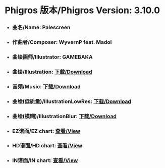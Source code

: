 
# Phigros 版本/Phigros Version:  3.10.0

- ### __曲名/Name:  Palescreen__

- ### __作曲者/Composer:  WyvernP feat. Madol__

- ### __曲绘画师/Illustrator:  GAMEBAKA__

- ### __曲绘/Illustration:  [下载/Download](https://github.com/Po6647A/PAR/releases/download/3.10.0/935.png)__

- ### __音频/Music:  [下载/Download](https://github.com/Po6647A/PAR/releases/download/3.10.0/1755.ogg)__

- ### __曲绘(低质量)/IllustrationLowRes:  [下载/Download](https://github.com/Po6647A/PAR/releases/download/3.10.0/1427.png)__

- ### __曲绘(模糊)/IllustrationBlur:  [下载/Download](https://github.com/Po6647A/PAR/releases/download/3.10.0/1181.png)__


- ### __EZ谱面/EZ chart:  [查看/View](./EZ.json/index.html)__

- ### __HD谱面/HD chart:  [查看/View](./HD.json/index.html)__

- ### __IN谱面/IN chart:  [查看/View](./IN.json/index.html)__
